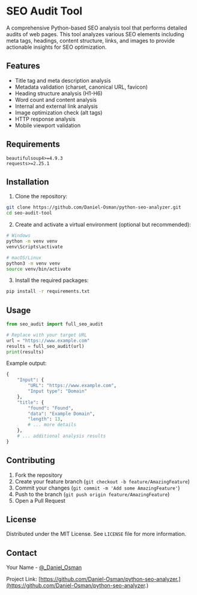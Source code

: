 # SEO Audit Tool

A comprehensive Python-based SEO analysis tool that performs detailed audits of web pages. This tool analyzes various SEO elements including meta tags, headings, content structure, links, and images to provide actionable insights for SEO optimization.

## Features

- Title tag and meta description analysis
- Metadata validation (charset, canonical URL, favicon)
- Heading structure analysis (H1-H6)
- Word count and content analysis
- Internal and external link analysis
- Image optimization check (alt tags)
- HTTP response analysis
- Mobile viewport validation

## Requirements

```
beautifulsoup4>=4.9.3
requests>=2.25.1
```

## Installation

1. Clone the repository:

```bash
git clone https://github.com/Daniel-Osman/python-seo-analyzer.git
cd seo-audit-tool
```

2. Create and activate a virtual environment (optional but recommended):

```bash
# Windows
python -m venv venv
venv\Scripts\activate

# macOS/Linux
python3 -m venv venv
source venv/bin/activate
```

3. Install the required packages:

```bash
pip install -r requirements.txt
```

## Usage

```python
from seo_audit import full_seo_audit

# Replace with your target URL
url = "https://www.example.com"
results = full_seo_audit(url)
print(results)
```

Example output:

```python
{
    "Input": {
        "URL": "https://www.example.com",
        "Input type": "Domain"
    },
    "title": {
        "found": "Found",
        "data": "Example Domain",
        "length": 13,
        # ... more details
    },
    # ... additional analysis results
}
```

## Contributing

1. Fork the repository
2. Create your feature branch (`git checkout -b feature/AmazingFeature`)
3. Commit your changes (`git commit -m 'Add some AmazingFeature'`)
4. Push to the branch (`git push origin feature/AmazingFeature`)
5. Open a Pull Request

## License

Distributed under the MIT License. See `LICENSE` file for more information.

## Contact

Your Name - [@_Daniel_Osman]([https://twitter.com/Daniel-Osman](https://x.com/_Daniel_Osman))

Project Link: [https://github.com/Daniel-Osman/python-seo-analyzer.](https://github.com/Daniel-Osman/python-seo-analyzer.)
